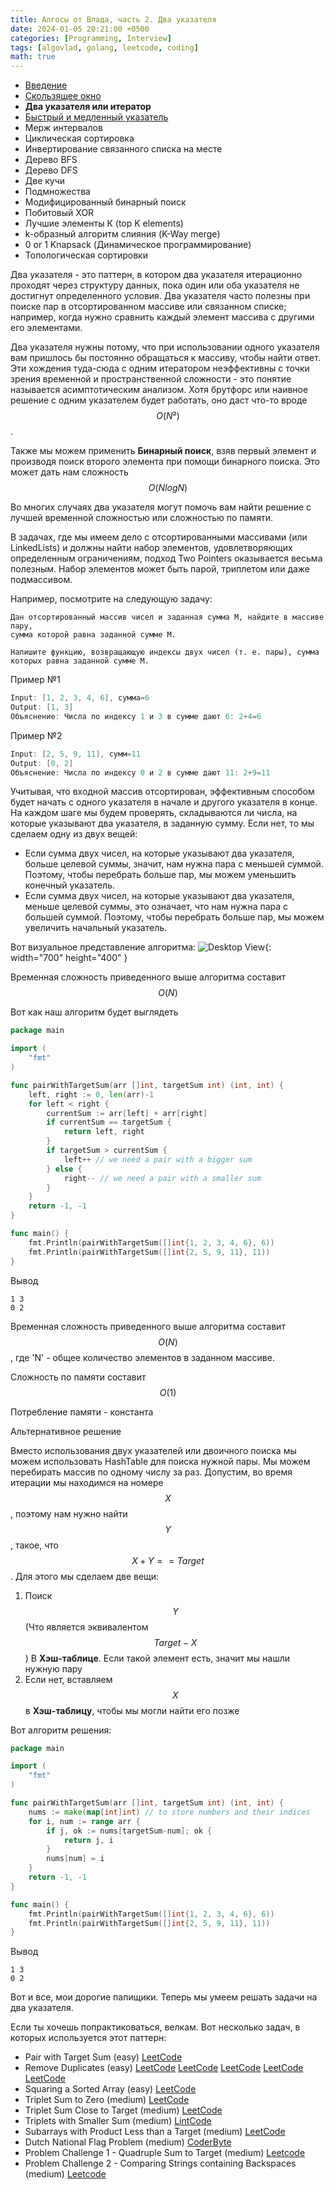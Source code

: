 ```yaml
---
title: Алгосы от Влада, часть 2. Два указателя
date: 2024-01-05 20:21:00 +0500
categories: [Programming, Interview]
tags: [algovlad, golang, leetcode, coding]
math: true
---
```



* [Введение](/posts/algo-patterns/)
* [Скользящее окно](/posts/algo-patterns-sliding-window/)
* <b>Два указателя или итератор</b>
* [Быстрый и медленный указатель](/posts/algo-patterns-fast-slow-pointer)
* Мерж интервалов
* Циклическая сортировка
* Инвертирование связанного списка на месте
* Дерево BFS
* Дерево DFS
* Две кучи
* Подмножества
* Модифицированный бинарный поиск
* Побитовый XOR
* Лучшие элементы К (top K elements)
* k-образный алгоритм слияния (K-Way merge)
* 0 or 1 Knapsack (Динамическое программирование)
* Топологическая сортировки


Два указателя - это паттерн, в котором два указателя итерационно проходят через структуру данных, 
пока один или оба указателя не достигнут определенного условия. Два указателя часто полезны при поиске пар в 
отсортированном массиве или связанном списке; например, когда нужно сравнить каждый элемент массива с 
другими его элементами.

Два указателя нужны потому, что при использовании одного указателя вам пришлось бы постоянно обращаться к массиву, 
чтобы найти ответ. Эти хождения туда-сюда с одним итератором неэффективны с точки зрения временной и 
пространственной сложности - это понятие называется асимптотическим анализом. 
Хотя брутфорс или наивное решение с одним указателем будет работать, оно даст что-то вроде 
$$O(N²)$$.

Также мы можем применить <b>Бинарный поиск</b>, взяв первый элемент и производя поиск второго элемента 
при помощи бинарного поиска. Это может дать нам сложность $$O(N logN)$$


Во многих случаях два указателя могут помочь вам найти решение с лучшей временной сложностью или сложностью по памяти.


В задачах, где мы имеем дело с отсортированными массивами (или LinkedLists) и должны найти набор элементов, 
удовлетворяющих определенным ограничениям, подход Two Pointers оказывается весьма полезным. 
Набор элементов может быть парой, триплетом или даже подмассивом.

Например, посмотрите на следующую задачу:
```
Дан отсортированный массив чисел и заданная сумма M, найдите в массиве пару, 
сумма которой равна заданной сумме M.

Напишите функцию, возвращающую индексы двух чисел (т. е. пары), сумма которых равна заданной сумме М.
```

Пример №1
```go
Input: [1, 2, 3, 4, 6], сумма=6
Output: [1, 3]
Объяснение: Числа по индексу 1 и 3 в сумме дают 6: 2+4=6
```

Пример №2
```go
Input: [2, 5, 9, 11], сумм=11
Output: [0, 2]
Объяснение: Числа по индексу 0 и 2 в сумме дают 11: 2+9=11
```


Учитывая, что входной массив отсортирован, эффективным способом будет начать с одного указателя в начале 
и другого указателя в конце. На каждом шаге мы будем проверять, складываются ли числа, на которые указывают 
два указателя, в заданную сумму. Если нет, то мы сделаем одну из двух вещей:

* Если сумма двух чисел, на которые указывают два указателя, больше целевой суммы, значит, 
нам нужна пара с меньшей суммой. Поэтому, чтобы перебрать больше пар, мы можем уменьшить конечный указатель.
* Если сумма двух чисел, на которые указывают два указателя, меньше целевой суммы, это означает, 
что нам нужна пара с большей суммой. Поэтому, чтобы перебрать больше пар, мы можем увеличить начальный указатель.

Вот визуальное представление алгоритма:
![Desktop View](/assets/img/posts/2024-01-05-algo-patterns-two-pointers/two-pointers.svg){: width="700" height="400" }

Временная сложность приведенного выше алгоритма составит
$$O(N)$$

Вот как наш алгоритм будет выглядеть
```go
package main

import (
	"fmt"
)

func pairWithTargetSum(arr []int, targetSum int) (int, int) {
	left, right := 0, len(arr)-1
	for left < right {
		currentSum := arr[left] + arr[right]
		if currentSum == targetSum {
			return left, right
		}
		if targetSum > currentSum {
			left++ // we need a pair with a bigger sum
		} else {
			right-- // we need a pair with a smaller sum
		}
	}
	return -1, -1
}

func main() {
	fmt.Println(pairWithTargetSum([]int{1, 2, 3, 4, 6}, 6))
	fmt.Println(pairWithTargetSum([]int{2, 5, 9, 11}, 11))
}
```

Вывод
```
1 3
0 2
```
Временная сложность приведенного выше алгоритма составит $$O(N)$$
, где 'N' - общее количество элементов в заданном массиве.

Сложность по памяти составит $$O(1)$$

Потребление памяти - константа

Альтернативное решение

Вместо использования двух указателей или двоичного поиска мы можем использовать HashTable для поиска нужной пары. 
Мы можем перебирать массив по одному числу за раз. 
Допустим, во время итерации мы находимся на номере
$$X$$, поэтому нам нужно 
найти $$Y$$, такое, что
$$X + Y == Target$$.
Для этого мы сделаем две вещи: 

1. Поиск $$Y$$ (Что является эквивалентом $$Target - X$$)
В <b>Хэш-таблице</b>. Если такой элемент есть, значит мы нашли нужную пару
2. Если нет, вставляем $$Х$$ в <b>Хэш-таблицу</b>, чтобы мы могли найти его позже

Вот алгоритм решения: 
```go
package main

import (
	"fmt"
)

func pairWithTargetSum(arr []int, targetSum int) (int, int) {
	nums := make(map[int]int) // to store numbers and their indices
	for i, num := range arr {
		if j, ok := nums[targetSum-num]; ok {
			return j, i
		}
		nums[num] = i
	}
	return -1, -1
}

func main() {
	fmt.Println(pairWithTargetSum([]int{1, 2, 3, 4, 6}, 6))
	fmt.Println(pairWithTargetSum([]int{2, 5, 9, 11}, 11))
}
```

Вывод
```
1 3
0 2
```
Вот и все, мои дорогие папищики. Теперь мы умеем решать задачи на два указателя. 

Если ты хочешь попрактиковаться, велкам.
Вот несколько задач, в которых используется этот паттерн:
* Pair with Target Sum (easy) [LeetCode](https://leetcode.com/problems/two-sum/)
* Remove Duplicates (easy) [LeetCode](https://leetcode.com/problems/remove-duplicates-from-sorted-list/) [LeetCode](https://leetcode.com/problems/remove-duplicates-from-sorted-list-ii/) [LeetCode](https://leetcode.com/problems/remove-duplicates-from-sorted-array-ii/) [LeetCode](https://leetcode.com/problems/find-the-duplicate-number/) [LeetCode](https://leetcode.com/problems/duplicate-zeros/)
* Squaring a Sorted Array (easy) [LeetCode](https://leetcode.com/problems/squares-of-a-sorted-array/)
* Triplet Sum to Zero (medium) [LeetCode](https://leetcode.com/problems/3sum/)
* Triplet Sum Close to Target (medium) [LeetCode](https://leetcode.com/problems/3sum-closest/)
* Triplets with Smaller Sum (medium) [LintCode](https://www.lintcode.com/problem/3sum-smaller/description)
* Subarrays with Product Less than a Target (medium) [LeetCode](https://leetcode.com/problems/subarray-product-less-than-k/)
* Dutch National Flag Problem (medium) [CoderByte](https://coderbyte.com/algorithm/dutch-national-flag-sorting-problem)
* Problem Challenge 1 - Quadruple Sum to Target (medium) [Leetcode](https://leetcode.com/problems/4sum/)
* Problem Challenge 2 - Comparing Strings containing Backspaces (medium) [Leetcode](https://leetcode.com/problems/backspace-string-compare/)

